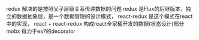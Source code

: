 redux 解决的是按照父子层级关系传递数据的问题
redux 是Flux的后继版本，独立的数据抽象层，是一个数据管理的设计模式，
react-redux 是这个模式在react中的实现，
react + react-redux 构成react全家桶开发的数据(状态设计)部分
mobx 得力于es7的decorator
 